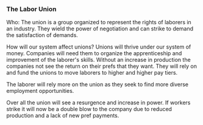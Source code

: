 
### The Labor Union



Who: The union is a group organized to represent the rights of laborers in an industry. They wield the power of negotiation and can strike to demand the satisfaction of demands.



How will our system affect unions? Unions will thrive under our system of money. Companies will need them to organize the apprenticeship and improvement of the laborer's skills. Without an increase in production the companies not see the return on their prefs that they want. They will rely on and fund the unions to move laborers to higher and higher pay tiers.



The laborer will rely more on the union as they seek to find more diverse employment opportunities.



Over all the union will see a resurgence and increase in power. If workers strike it will now be a double blow to the company due to reduced production and a lack of new pref payments.
